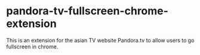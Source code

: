 pandora-tv-fullscreen-chrome-extension
======================================

This is an extension for the asian TV website Pandora.tv to allow users to go fullscreen in chrome.
